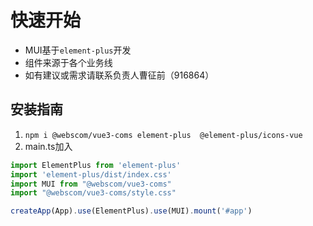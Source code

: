 # 快速开始

* MUI基于`element-plus`开发
* 组件来源于各个业务线
* 如有建议或需求请联系负责人曹征前（916864）

## 安装指南
1. `npm i @webscom/vue3-coms element-plus  @element-plus/icons-vue`
2. main.ts加入
```js
import ElementPlus from 'element-plus'
import 'element-plus/dist/index.css'
import MUI from "@webscom/vue3-coms"
import "@webscom/vue3-coms/style.css"

createApp(App).use(ElementPlus).use(MUI).mount('#app')
```
